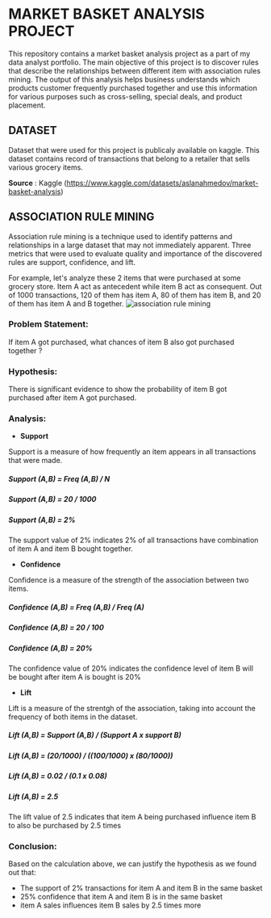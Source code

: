 # MARKET BASKET ANALYSIS PROJECT

This repository contains a market basket analysis project as a part of my data analyst portfolio. The main objective of this project is to discover rules that describe the relationships between different item with association rules mining. The output of this analysis helps business understands which products customer frequently purchased together and use this information for various purposes such as cross-selling, special deals, and product placement. 

## DATASET

Dataset that were used for this project is publicaly available on kaggle. This dataset contains record of transactions that belong to a retailer that sells various grocery items.

**Source** : Kaggle (https://www.kaggle.com/datasets/aslanahmedov/market-basket-analysis)

## ASSOCIATION RULE MINING

Association rule mining is a technique used to identify patterns and relationships in a large dataset that may not immediately apparent. Three metrics that were used to evaluate quality and importance of the discovered rules are support, confidence, and lift.

For example, let's analyze these 2 items that were purchased at some grocery store. Item A act as antecedent while item B act as consequent. Out of 1000 transactions, 120 of them has item A, 80 of them has item B, and 20 of them has item A and B together.
![association rule mining](https://github.com/user-attachments/assets/367c726a-7771-4235-8238-6922e3fdc068)

### Problem Statement:
If item A got purchased, what chances of item B also got purchased together ?

### Hypothesis:
There is significant evidence to show the probability of item B got purchased after item A got purchased.

### Analysis:

* **Support**

Support is a measure of how frequently an item appears in all transactions that were made.

##### *Support (A,B)* = *Freq (A,B)* / N

##### *Support (A,B)* = 20 / 1000

##### *Support (A,B)* = 2%

The support value of 2% indicates 2% of all transactions have combination of item A and item B bought together.

* **Confidence**

Confidence is a measure of the strength of the association between two items.

##### *Confidence (A,B)* = *Freq (A,B)* / *Freq (A)*

##### *Confidence (A,B)* = 20 / 100

##### *Confidence (A,B)* = 20%

The confidence value of 20% indicates the confidence level of item B will be bought after item A is bought is 20%

* **Lift**

Lift is a measure of the strentgh of the association, taking into account the frequency of both items in the dataset.

##### *Lift (A,B)* = *Support (A,B)* / (*Support A* x *support B*)

##### *Lift (A,B)* = (20/1000) / ((100/1000) x (80/1000))

##### *Lift (A,B)* = 0.02 / (0.1 x 0.08)

##### *Lift (A,B)* = 2.5

The lift value of 2.5 indicates that item A being purchased influence item B to also be purchased by 2.5 times

### Conclusion:

Based on the calculation above, we can justify the hypothesis as we found out that:

- The support of 2% transactions for item A and item B in the same basket
- 25% confidence that item A and item B is in the same basket
- item A sales influences item B sales by 2.5 times more
